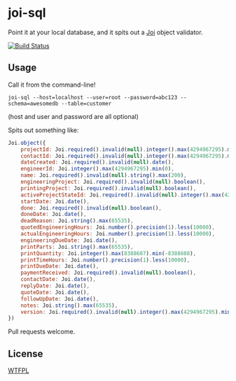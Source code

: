 # joi-sql

Point it at your local database, and it spits out a [Joi](https://github.com/hapijs/joi) object validator.

[![Build Status](https://travis-ci.org/TehShrike/joi-sql.svg)](https://travis-ci.org/TehShrike/joi-sql)

## Usage

Call it from the command-line!

`joi-sql --host=localhost --user=root --password=abc123 --schema=awesomedb --table=customer`

(host and user and password are all optional)

Spits out something like:

```js
Joi.object({
	projectId: Joi.required().invalid(null).integer().max(4294967295).min(0),
	contactId: Joi.required().invalid(null).integer().max(4294967295).min(0),
	dateCreated: Joi.required().invalid(null).date(),
	engineerId: Joi.integer().max(4294967295).min(0),
	name: Joi.required().invalid(null).string().max(200),
	engineeringProject: Joi.required().invalid(null).boolean(),
	printingProject: Joi.required().invalid(null).boolean(),
	activeProjectStateId: Joi.required().invalid(null).integer().max(4294967295).min(0),
	startDate: Joi.date(),
	done: Joi.required().invalid(null).boolean(),
	doneDate: Joi.date(),
	deadReason: Joi.string().max(65535),
	quotedEngineeringHours: Joi.number().precision(1).less(10000),
	actualEngineeringHours: Joi.number().precision(1).less(10000),
	engineeringDueDate: Joi.date(),
	printParts: Joi.string().max(65535),
	printQuantity: Joi.integer().max(8388607).min(-8388608),
	printTimeHours: Joi.number().precision(1).less(10000),
	printDueDate: Joi.date(),
	paymentReceived: Joi.required().invalid(null).boolean(),
	contactDate: Joi.date(),
	replyDate: Joi.date(),
	quoteDate: Joi.date(),
	followUpDate: Joi.date(),
	notes: Joi.string().max(65535),
	version: Joi.required().invalid(null).integer().max(4294967295).min(0)
})
```

Pull requests welcome.

## License

[WTFPL](http://wtfpl2.com/)
